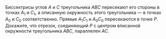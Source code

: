 Биссектрисы углов $A$ и $C$ треугольника $ABC$ пересекают его 
стороны в точках $A_1$ и $C_1$, а описанную окружность этого треугольника —
в точках $A_0$ и $C_0$ соответственно. Прямые $A_1C_1$ и $A_0C_0$ пересекаются в
точке $P$. Докажите, что отрезок, соединяющий $P$ с центром вписанной 
окружности треугольника $ABC$, параллелен $AC$.